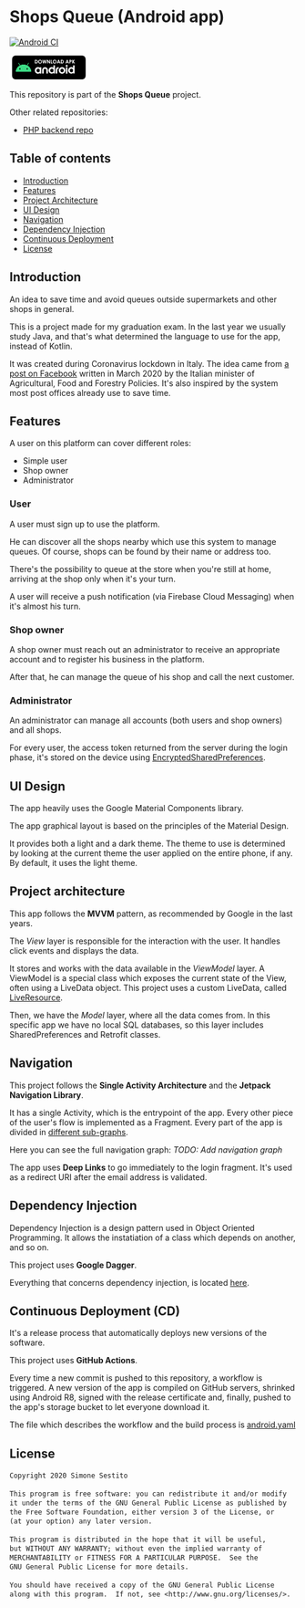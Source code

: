 # Shops Queue (Android app)

[![Android CI](https://github.com/simonesestito/shops-queue-android/workflows/Android%20CI/badge.svg)](https://github.com/simonesestito/shops-queue-android/actions?query=workflow%3A%22Android+CI%22)

[![Download latest APK](https://github.com/simonesestito/shops-queue-android/blob/master/.github/badge.png?raw=true)](https://firebasestorage.googleapis.com/v0/b/shops-queue.appspot.com/o/app.apk?alt=media)

This repository is part of the **Shops Queue** project.

Other related repositories:
- [PHP backend repo](https://github.com/simonesestito/shops-queue-php)

## Table of contents

- [Introduction](#introduction)
- [Features](#features)
- [Project Architecture](#arch)
- [UI Design](#ui)
- [Navigation](#navigation)
- [Dependency Injection](#di)
- [Continuous Deployment](#cd)
- [License](#license)

<a name="introduction"></a>
## Introduction

An idea to save time and avoid queues outside supermarkets and other shops in general.

This is a project made for my graduation exam.
In the last year we usually study Java, and that's what determined the language to use for the app, instead of Kotlin.

It was created during Coronavirus lockdown in Italy. The idea came from [a post on Facebook](https://m.facebook.com/story.php?story_fbid=2814783488643375&id=310949775693438) written in March 2020 by the Italian minister of Agricultural, Food and Forestry Policies. It's also inspired by the system most post offices already use to save time.

<a name="features"></a>
## Features

A user on this platform can cover different roles:
- Simple user
- Shop owner
- Administrator

### User

A user must sign up to use the platform.

He can discover all the shops nearby which use this system to manage queues. Of course, shops can be found by their name or address too.

There's the possibility to queue at the store when you're still at home, arriving at the shop only when it's your turn.

A user will receive a push notification (via Firebase Cloud Messaging) when it's almost his turn.

### Shop owner

A shop owner must reach out an administrator to receive an appropriate account and to register his business in the platform.

After that, he can manage the queue of his shop and call the next customer.

### Administrator

An administrator can manage all accounts (both users and shop owners) and all shops.

For every user, the access token returned from the server during the login phase,
it's stored on the device using [EncryptedSharedPreferences](https://github.com/simonesestito/shops-queue-android/blob/master/app/src/main/java/com/simonesestito/shopsqueue/di/module/SharedPreferencesModule.java).

<a name="ui"></a>
## UI Design

The app heavily uses the Google Material Components library.

The app graphical layout is based on the principles of the Material Design.

It provides both a light and a dark theme. The theme to use is determined by looking at the current theme the user applied on the entire phone, if any.
By default, it uses the light theme.

<a name="arch"></a>
## Project architecture

This app follows the **MVVM** pattern, as recommended by Google in the last years.

The *View* layer is responsible for the interaction with the user. It handles click events and displays the data.

It stores and works with the data available in the *ViewModel* layer. A ViewModel is a special class which exposes the current state of the View, often using a LiveData object.
This project uses a custom LiveData, called [LiveResource](https://github.com/simonesestito/shops-queue-android/blob/master/app/src/main/java/com/simonesestito/shopsqueue/util/livedata/LiveResource.java).

Then, we have the *Model* layer, where all the data comes from. In this specific app we have no local SQL databases, so this layer includes SharedPreferences and Retrofit classes.

<a name="navigation"></a>
## Navigation

This project follows the **Single Activity Architecture** and the **Jetpack Navigation Library**.

It has a single Activity, which is the entrypoint of the app. Every other piece of the user's flow is implemented as a Fragment.
Every part of the app is divided in [different sub-graphs](https://github.com/simonesestito/shops-queue-android/tree/master/app/src/main/res/navigation).

Here you can see the full navigation graph:
*TODO: Add navigation graph*

The app uses **Deep Links** to go immediately to the login fragment. It's used as a redirect URI after the email address is validated.

<a name="di"></a>
## Dependency Injection

Dependency Injection is a design pattern used in Object Oriented Programming. It allows the instatiation of a class which depends on another, and so on.

This project uses **Google Dagger**.

Everything that concerns dependency injection, is located [here](https://github.com/simonesestito/shops-queue-android/tree/master/app/src/main/java/com/simonesestito/shopsqueue/di).

<a name="cd"></a>
## Continuous Deployment (CD)

It's a release process that automatically deploys new versions of the software.

This project uses **GitHub Actions**.

Every time a new commit is pushed to this repository, a workflow is triggered.
A new version of the app is compiled on GitHub servers, shrinked using Android R8, signed with the release certificate and, finally, pushed to the app's storage bucket to let everyone download it.

The file which describes the workflow and the build process is [android.yaml](https://github.com/simonesestito/shops-queue-android/blob/master/.github/workflows/android.yml)

<a name="license"></a>
## License

    Copyright 2020 Simone Sestito
    
    This program is free software: you can redistribute it and/or modify
    it under the terms of the GNU General Public License as published by
    the Free Software Foundation, either version 3 of the License, or
    (at your option) any later version.

    This program is distributed in the hope that it will be useful,
    but WITHOUT ANY WARRANTY; without even the implied warranty of
    MERCHANTABILITY or FITNESS FOR A PARTICULAR PURPOSE.  See the
    GNU General Public License for more details.

    You should have received a copy of the GNU General Public License
    along with this program.  If not, see <http://www.gnu.org/licenses/>.
